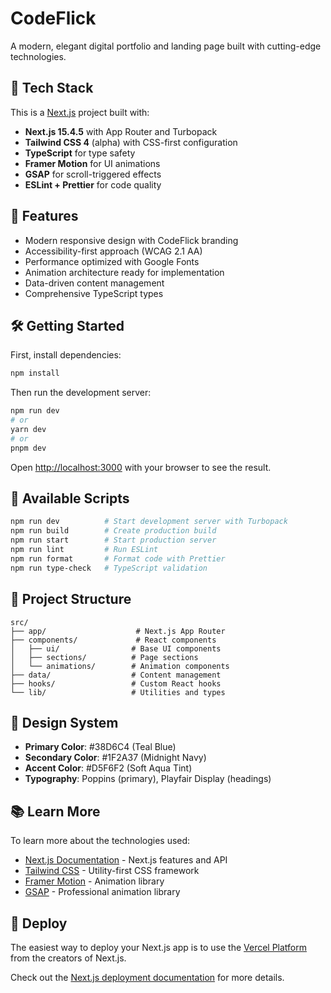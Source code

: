 # CodeFlick

A modern, elegant digital portfolio and landing page built with cutting-edge technologies.

## 🚀 Tech Stack

This is a [Next.js](https://nextjs.org) project built with:

- **Next.js 15.4.5** with App Router and Turbopack
- **Tailwind CSS 4** (alpha) with CSS-first configuration
- **TypeScript** for type safety
- **Framer Motion** for UI animations
- **GSAP** for scroll-triggered effects
- **ESLint + Prettier** for code quality

## 🎯 Features

- Modern responsive design with CodeFlick branding
- Accessibility-first approach (WCAG 2.1 AA)
- Performance optimized with Google Fonts
- Animation architecture ready for implementation
- Data-driven content management
- Comprehensive TypeScript types

## 🛠️ Getting Started

First, install dependencies:

```bash
npm install
```

Then run the development server:

```bash
npm run dev
# or
yarn dev
# or
pnpm dev
```

Open [http://localhost:3000](http://localhost:3000) with your browser to see the result.

## 📝 Available Scripts

```bash
npm run dev          # Start development server with Turbopack
npm run build        # Create production build
npm run start        # Start production server
npm run lint         # Run ESLint
npm run format       # Format code with Prettier
npm run type-check   # TypeScript validation
```

## 📁 Project Structure

```
src/
├── app/                    # Next.js App Router
├── components/             # React components
│   ├── ui/                # Base UI components
│   ├── sections/          # Page sections
│   └── animations/        # Animation components
├── data/                  # Content management
├── hooks/                 # Custom React hooks
└── lib/                   # Utilities and types
```

## 🎨 Design System

- **Primary Color**: #38D6C4 (Teal Blue)
- **Secondary Color**: #1F2A37 (Midnight Navy)
- **Accent Color**: #D5F6F2 (Soft Aqua Tint)
- **Typography**: Poppins (primary), Playfair Display (headings)

## 📚 Learn More

To learn more about the technologies used:

- [Next.js Documentation](https://nextjs.org/docs) - Next.js features and API
- [Tailwind CSS](https://tailwindcss.com/docs) - Utility-first CSS framework
- [Framer Motion](https://www.framer.com/motion/) - Animation library
- [GSAP](https://greensock.com/gsap/) - Professional animation library

## 🚀 Deploy

The easiest way to deploy your Next.js app is to use the [Vercel Platform](https://vercel.com/new?utm_medium=default-template&filter=next.js&utm_source=create-next-app&utm_campaign=create-next-app-readme) from the creators of Next.js.

Check out the [Next.js deployment documentation](https://nextjs.org/docs/app/building-your-application/deploying) for more details.
